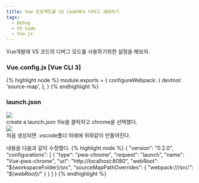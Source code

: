 ```yaml
---
title: Vue 프로젝트를 VS Code에서 디버그 세팅하기
tags:
  - Debug
  - VS Code
  - Vue.js
---
```


Vue개발에 VS 코드의 디버그 모드를 사용하기위한 설정을 해보자.

<!--more-->
### Vue.config.js [Vue CLI 3]
{% highlight node %}
  module.exports = {
    configureWebpack: {
      devtool: 'source-map',
    },
  }
{% endhighlight %}


### launch.json
<div class="card mb-3">
    <img class="card-img-top" src="https://dezcao.github.io/theme/img/2021-05-04/vs-code-debug-click.PNG"/>
    <div class="card-body bg-light">
        <div class="card-text">
            create a launch.json file을 클릭하고 chrome을 선택했다.
        </div>
    </div>
</div>

<div class="card mb-3">
    <img class="card-img-top" src="https://dezcao.github.io/theme/img/2021-05-04/vs-code-debug-chrome-init.PNG"/>
    <div class="card-body bg-light">
        <div class="card-text">
            처음 생성되면 .vscode폴더 아래에 위와같이 만들어진다.
        </div>
    </div>
</div>

내용을 다음과 같이 수정했다.
{% highlight node %}
  {
    "version": "0.2.0",
    "configurations": [
        {
            "type": "pwa-chrome",
            "request": "launch",
            "name": "Vue-pwa-chrome",
            "url": "http://localhost:8080",
            "webRoot": "${workspaceFolder}/src",
            "sourceMapPathOverrides": {
                "webpack:///src/*": "${webRoot}/*"
            }
        }
    ]
  }
{% endhighlight %}